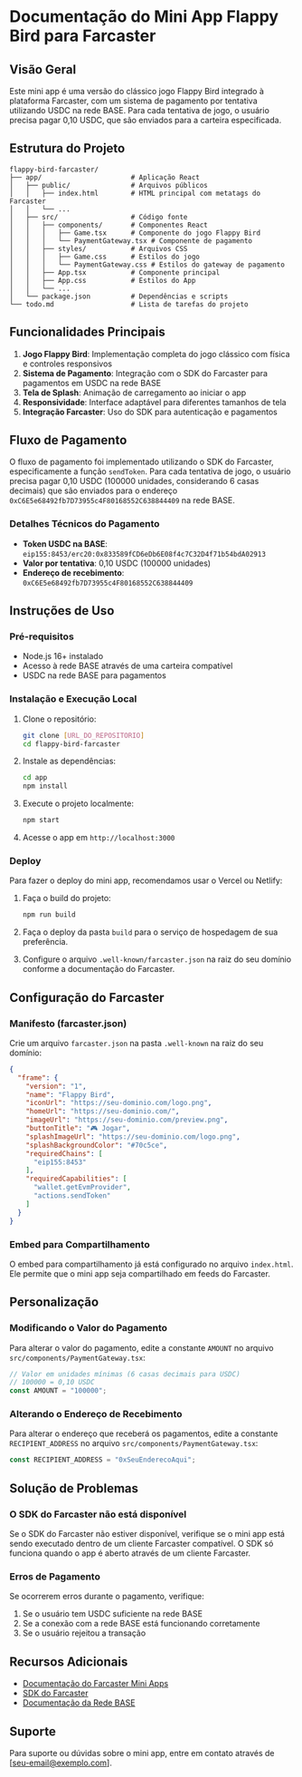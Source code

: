 # Documentação do Mini App Flappy Bird para Farcaster

## Visão Geral

Este mini app é uma versão do clássico jogo Flappy Bird integrado à plataforma Farcaster, com um sistema de pagamento por tentativa utilizando USDC na rede BASE. Para cada tentativa de jogo, o usuário precisa pagar 0,10 USDC, que são enviados para a carteira especificada.

## Estrutura do Projeto

```
flappy-bird-farcaster/
├── app/                      # Aplicação React
│   ├── public/               # Arquivos públicos
│   │   ├── index.html        # HTML principal com metatags do Farcaster
│   │   └── ...
│   ├── src/                  # Código fonte
│   │   ├── components/       # Componentes React
│   │   │   ├── Game.tsx      # Componente do jogo Flappy Bird
│   │   │   └── PaymentGateway.tsx # Componente de pagamento
│   │   ├── styles/           # Arquivos CSS
│   │   │   ├── Game.css      # Estilos do jogo
│   │   │   └── PaymentGateway.css # Estilos do gateway de pagamento
│   │   ├── App.tsx           # Componente principal
│   │   ├── App.css           # Estilos do App
│   │   └── ...
│   └── package.json          # Dependências e scripts
└── todo.md                   # Lista de tarefas do projeto
```

## Funcionalidades Principais

1. **Jogo Flappy Bird**: Implementação completa do jogo clássico com física e controles responsivos
2. **Sistema de Pagamento**: Integração com o SDK do Farcaster para pagamentos em USDC na rede BASE
3. **Tela de Splash**: Animação de carregamento ao iniciar o app
4. **Responsividade**: Interface adaptável para diferentes tamanhos de tela
5. **Integração Farcaster**: Uso do SDK para autenticação e pagamentos

## Fluxo de Pagamento

O fluxo de pagamento foi implementado utilizando o SDK do Farcaster, especificamente a função `sendToken`. Para cada tentativa de jogo, o usuário precisa pagar 0,10 USDC (100000 unidades, considerando 6 casas decimais) que são enviados para o endereço `0xC6E5e68492fb7D73955c4F80168552C638844409` na rede BASE.

### Detalhes Técnicos do Pagamento

- **Token USDC na BASE**: `eip155:8453/erc20:0x833589fCD6eDb6E08f4c7C32D4f71b54bdA02913`
- **Valor por tentativa**: 0,10 USDC (100000 unidades)
- **Endereço de recebimento**: `0xC6E5e68492fb7D73955c4F80168552C638844409`

## Instruções de Uso

### Pré-requisitos

- Node.js 16+ instalado
- Acesso à rede BASE através de uma carteira compatível
- USDC na rede BASE para pagamentos

### Instalação e Execução Local

1. Clone o repositório:
   ```bash
   git clone [URL_DO_REPOSITORIO]
   cd flappy-bird-farcaster
   ```

2. Instale as dependências:
   ```bash
   cd app
   npm install
   ```

3. Execute o projeto localmente:
   ```bash
   npm start
   ```

4. Acesse o app em `http://localhost:3000`

### Deploy

Para fazer o deploy do mini app, recomendamos usar o Vercel ou Netlify:

1. Faça o build do projeto:
   ```bash
   npm run build
   ```

2. Faça o deploy da pasta `build` para o serviço de hospedagem de sua preferência.

3. Configure o arquivo `.well-known/farcaster.json` na raiz do seu domínio conforme a documentação do Farcaster.

## Configuração do Farcaster

### Manifesto (farcaster.json)

Crie um arquivo `farcaster.json` na pasta `.well-known` na raiz do seu domínio:

```json
{
  "frame": {
    "version": "1",
    "name": "Flappy Bird",
    "iconUrl": "https://seu-dominio.com/logo.png",
    "homeUrl": "https://seu-dominio.com/",
    "imageUrl": "https://seu-dominio.com/preview.png",
    "buttonTitle": "🎮 Jogar",
    "splashImageUrl": "https://seu-dominio.com/logo.png",
    "splashBackgroundColor": "#70c5ce",
    "requiredChains": [
      "eip155:8453"
    ],
    "requiredCapabilities": [
      "wallet.getEvmProvider",
      "actions.sendToken"
    ]
  }
}
```

### Embed para Compartilhamento

O embed para compartilhamento já está configurado no arquivo `index.html`. Ele permite que o mini app seja compartilhado em feeds do Farcaster.

## Personalização

### Modificando o Valor do Pagamento

Para alterar o valor do pagamento, edite a constante `AMOUNT` no arquivo `src/components/PaymentGateway.tsx`:

```typescript
// Valor em unidades mínimas (6 casas decimais para USDC)
// 100000 = 0,10 USDC
const AMOUNT = "100000";
```

### Alterando o Endereço de Recebimento

Para alterar o endereço que receberá os pagamentos, edite a constante `RECIPIENT_ADDRESS` no arquivo `src/components/PaymentGateway.tsx`:

```typescript
const RECIPIENT_ADDRESS = "0xSeuEnderecoAqui";
```

## Solução de Problemas

### O SDK do Farcaster não está disponível

Se o SDK do Farcaster não estiver disponível, verifique se o mini app está sendo executado dentro de um cliente Farcaster compatível. O SDK só funciona quando o app é aberto através de um cliente Farcaster.

### Erros de Pagamento

Se ocorrerem erros durante o pagamento, verifique:
1. Se o usuário tem USDC suficiente na rede BASE
2. Se a conexão com a rede BASE está funcionando corretamente
3. Se o usuário rejeitou a transação

## Recursos Adicionais

- [Documentação do Farcaster Mini Apps](https://miniapps.farcaster.xyz/)
- [SDK do Farcaster](https://github.com/farcasterxyz/frames)
- [Documentação da Rede BASE](https://docs.base.org/)

## Suporte

Para suporte ou dúvidas sobre o mini app, entre em contato através de [seu-email@exemplo.com].
